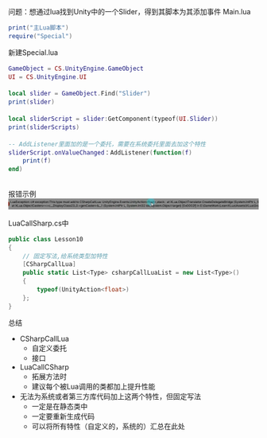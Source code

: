 问题：想通过lua找到Unity中的一个Slider，得到其脚本为其添加事件
Main.lua
```lua
print("主Lua脚本")
require("Special")
```
新建Special.lua
```lua
GameObject = CS.UnityEngine.GameObject
UI = CS.UnityEngine.UI

local slider = GameObject.Find("Slider")
print(slider)

local sliderScript = slider:GetComponent(typeof(UI.Slider))
print(sliderScripts)

-- AddListener里面加的是一个委托，需要在系统委托里面去加这个特性
sliderScript.onValueChanged：AddListener(function(f)
	print(f)
end)
	
```
报错示例
![](../../../../img/beishang20250313160015845.png)

LuaCallSharp.cs中
```C#
public class Lesson10
{
	// 固定写法,给系统类型加特性
	[CSharpCallLua]
	public static List<Type> csharpCallLuaList = new List<Type>()
	{
		typeof(UnityAction<float>)
	};
}
```
总结
- CSharpCallLua
	- 自定义委托
	- 接口
- LuaCallCSharp
	- 拓展方法时
	- 建议每个被Lua调用的类都加上提升性能
- 无法为系统或者第三方库代码加上这两个特性，但固定写法
	- 一定是在静态类中
	- 一定要重新生成代码
	- 可以将所有特性（自定义的，系统的）汇总在此处

